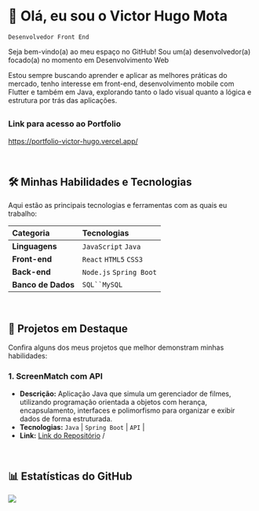 # 👋 Olá, eu sou o Victor Hugo Mota

`Desenvolvedor Front End`

Seja bem-vindo(a) ao meu espaço no GitHub! Sou um(a) desenvolvedor(a) focado(a) no momento em Desenvolvimento Web

Estou sempre buscando aprender e aplicar as melhores práticas do mercado, tenho interesse em front-end, desenvolvimento mobile com Flutter e também em Java, explorando tanto o lado visual quanto a lógica e estrutura por trás das aplicações.

## 
### Link para acesso ao Portfolio
https://portfolio-victor-hugo.vercel.app/

<br>

## 🛠️ Minhas Habilidades e Tecnologias

Aqui estão as principais tecnologias e ferramentas com as quais eu trabalho:

| Categoria | Tecnologias |
| :--- | :--- |
| **Linguagens** | `JavaScript` `Java` |
| **Front-end** | `React` `HTML5` `CSS3` |
| **Back-end** | `Node.js` `Spring Boot` |
| **Banco de Dados** | `SQL``MySQL`|


<br>


## 🚀 Projetos em Destaque

Confira alguns dos meus projetos que melhor demonstram minhas habilidades:

### 1. ScreenMatch com API
* **Descrição:** Aplicação Java que simula um gerenciador de filmes, utilizando programação orientada a objetos com herança, encapsulamento, interfaces e polimorfismo para organizar e exibir dados de forma estruturada.
* **Tecnologias:** `Java` | `Spring Boot` | `API` |
* **Link:** [Link do Repositório](https://github.com/VictorHugoSMota/Screen-Match-Com-API) /

<br>


## 📊 Estatísticas do GitHub

  <img
  src="https://github-readme-stats.vercel.app/api/top-langs/?username=VictorHugoSMota&layout=compact&theme=dark&custom_title=Linguagens%20Mais%20Usadas"
/>


